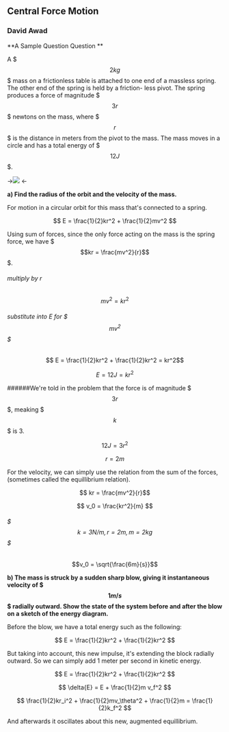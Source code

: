 ## Central Force Motion
### David Awad



**A Sample Question Question **

A $$$2kg$$$ mass on a frictionless table is attached to one end of a massless spring. The other end of the spring is held by a friction- less pivot. The spring produces a force of magnitude $$$3r$$$ newtons on the mass, where $$$r$$$ is the distance in meters from the pivot to the mass. The mass moves in a circle and has a total energy of $$$12 J$$$.

->![](http://i.imgur.com/gAHqH7W.png?1) <-

**a) Find the radius of the orbit and the velocity of the mass.**

For motion in a circular orbit for this mass that's connected to a spring. 

$$ E = \frac{1}{2}kr^2 + \frac{1}{2}mv^2 $$

Using sum of forces, since the only force acting on the mass is the spring force, we have $$$kr = \frac{mv^2}{r}$$$. 

###### multiply by r
$$ mv^2 = kr^2 $$

###### substitute into E for $$$mv^2$$$

$$ E = \frac{1}{2}kr^2 + \frac{1}{2}kr^2 = kr^2$$

$$ E = 12J = kr^2 $$

######We're told in the problem that the force is of magnitude $$$3r$$$, meaking $$$k$$$ is 3. 

$$ 12J = 3r^2 $$

$$ r = 2m $$

For the velocity, we can simply use the relation from the sum of the forces, (sometimes called the equillibrium relation). 

$$ kr = \frac{mv^2}{r}$$

$$ v_0 = \frac{kr^2}{m} $$

###### $$$k=3N/m, r=2m,  m=2kg$$$

$$v_0 = \sqrt{\frac{6m}{s}}$$


**b) The mass is struck by a sudden sharp blow, giving it instantaneous velocity of $$$1 m/s$$$ radially outward. Show the state of the system before and after the blow on a sketch of the energy diagram.**

Before the blow, we have a total energy such as the following:

$$ E = \frac{1}{2}kr^2 + \frac{1}{2}kr^2 $$

But taking into account, this new impulse, it's extending the block radially outward. So we can simply add 1 meter per second in kinetic energy.

$$ E = \frac{1}{2}kr^2 + \frac{1}{2}kr^2 $$


$$ \delta{E} = E + \frac{1}{2}m v_f^2 $$

$$ \frac{1}{2}kr_i^2 + \frac{1}{2}mv_\theta^2 + \frac{1}{2}m = \frac{1}{2}k_f^2  $$



And afterwards it oscillates about this new, augmented equillibrium. 
